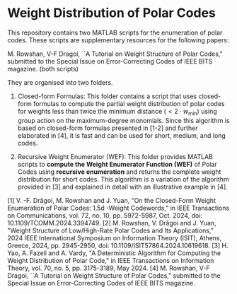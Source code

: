 # Weight Distribution of Polar Codes

This repository contains two MATLAB scripts for the enumeration of polar codes. These scripts are supplementary resources for the following papers:

M. Rowshan, V-F Dragoi, ``A Tutorial on Weight Structure of Polar Codes," submitted to the Special Issue on Error-Correcting Codes of IEEE BITS magazine. (both scripts)

They are organised into two folders.
1. Closed-form Formulas:
This folder contains a script that uses closed-form formulas to compute the partial weight distribution of polar codes for weights less than twice the minimum distance $(<2 \cdot w_{\min})$ using group action on the maximum-degree monomials. Since this algorithm is based on closed-form formulas presented in [1-2] and further elaborated in [4], it is fast and can be used for short, medium, and long codes.

3. Recursive Weight Enumerator (WEF):
This folder provides MATLAB scripts to **compute the Weight Enumerator Function (WEF)** of Polar Codes using **recursive enumeration** and returns the complete weight distribution for short codes. This algorithm is a variation of the algorithm provided in [3] and explained in detail with an illustrative example in [4].


[1] V. -F. Drăgoi, M. Rowshan and J. Yuan, "On the Closed-Form Weight Enumeration of Polar Codes: 1.5d -Weight Codewords," in IEEE Transactions on Communications, vol. 72, no. 10, pp. 5972-5987, Oct. 2024, doi: 10.1109/TCOMM.2024.3394749.
[2] M. Rowshan, V. Drăgoi and J. Yuan, "Weight Structure of Low/High-Rate Polar Codes and Its Applications," 2024 IEEE International Symposium on Information Theory (ISIT), Athens, Greece, 2024, pp. 2945-2950, doi: 10.1109/ISIT57864.2024.10619618.
[3] H. Yao, A. Fazeli and A. Vardy, "A Deterministic Algorithm for Computing the Weight Distribution of Polar Code," in IEEE Transactions on Information Theory, vol. 70, no. 5, pp. 3175-3189, May 2024.
[4] M. Rowshan, V-F Dragoi, ``A Tutorial on Weight Structure of Polar Codes," submitted to the Special Issue on Error-Correcting Codes of IEEE BITS magazine.
